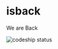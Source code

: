 isback
======

We are Back



![codeship status](https://www.codeship.io/projects/cb2921e0-5604-0131-8b70-5abb769c8f3b/status)
